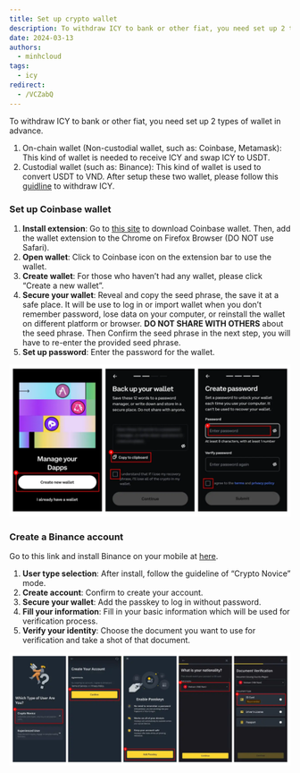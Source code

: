 ```yaml
---
title: Set up crypto wallet
description: To withdraw ICY to bank or other fiat, you need set up 2 types of wallet in advance. This guide will show you how to setup crypto wallet.
date: 2024-03-13
authors:
  - minhcloud
tags:
  - icy
redirect:
  - /VCZabQ
---
```


To withdraw ICY to bank or other fiat, you need set up 2 types of wallet in advance.

1. On-chain wallet (Non-custodial wallet, such as: Coinbase, Metamask): This kind of wallet is needed to receive ICY and swap ICY to USDT.
2. Custodial wallet (such as: Binance): This kind of wallet is used to convert USDT to VND.
   After setup these two wallet, please follow this [guidline](icy-withdraw.md) to withdraw ICY.

### Set up Coinbase wallet

1. **Install extension**: Go to [this site](https://www.coinbase.com/wallet/downloads) to download Coinbase wallet. Then, add the wallet extension to the Chrome on Firefox Browser (DO NOT use Safari).
2. **Open wallet**: Click to Coinbase icon on the extension bar to use the wallet.
3. **Create wallet**: For those who haven’t had any wallet, please click “Create a new wallet”.
4. **Secure your wallet**: Reveal and copy the seed phrase, the save it at a safe place. It will be use to log in or import wallet when you don’t remember password, lose data on your computer, or reinstall the wallet on different platform or browser. **DO NOT SHARE WITH OTHERS** about the seed phrase. Then Confirm the seed phrase in the next step, you will have to re-enter the provided seed phrase.
5. **Set up password**: Enter the password for the wallet.

![](assets/how-to-setup-crypto-wallet-to-withdraw-icy_how-to-withdraw-icy-3.webp)

### Create a Binance account

Go to this link and install Binance on your mobile at [here](https://www.binance.com/en/download).

1. **User type selection**: After install, follow the guideline of “Crypto Novice” mode.
2. **Create account**: Confirm to create your account.
3. **Secure your wallet**: Add the passkey to log in without password.
4. **Fill your information**: Fill in your basic information which will be used for verification process.
5. **Verify your identity**: Choose the document you want to use for verification and take a shot of that document.

![](assets/how-to-setup-crypto-wallet-to-withdraw-icy_how-to-withdraw-icy-4.webp)

